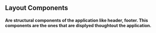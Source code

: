 ## Layout Components

#### Are structural components of the application like header, footer. This components are the ones that are displyed thoughtout the application.